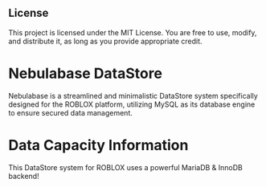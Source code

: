 ## License

This project is licensed under the MIT License. You are free to use, modify, and distribute it, as long as you provide appropriate credit.

# Nebulabase DataStore
Nebulabase is a streamlined and minimalistic DataStore system specifically designed for the ROBLOX platform, utilizing MySQL as its database engine to ensure secured data management.

# Data Capacity Information
This DataStore system for ROBLOX uses a powerful MariaDB & InnoDB backend!
